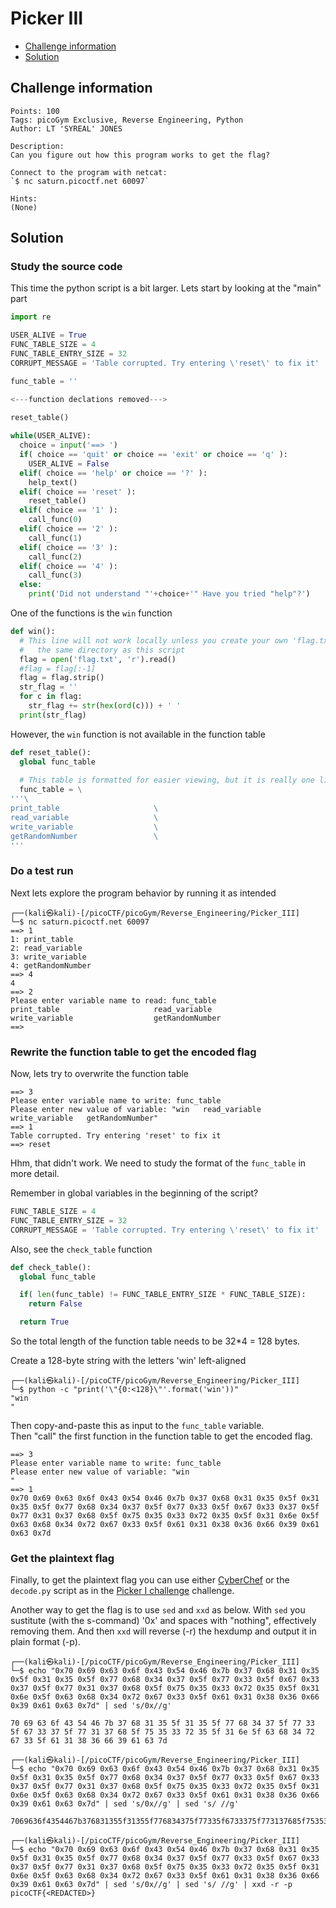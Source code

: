 # Picker III

- [Challenge information](Picker_III.md#challenge-information)
- [Solution](Picker_III.md#solution)

## Challenge information
```
Points: 100
Tags: picoGym Exclusive, Reverse Engineering, Python
Author: LT 'SYREAL' JONES

Description:
Can you figure out how this program works to get the flag?

Connect to the program with netcat:
`$ nc saturn.picoctf.net 60097`

Hints:
(None)
```

## Solution

### Study the source code

This time the python script is a bit larger. Lets start by looking at the "main" part
```python
import re

USER_ALIVE = True
FUNC_TABLE_SIZE = 4
FUNC_TABLE_ENTRY_SIZE = 32
CORRUPT_MESSAGE = 'Table corrupted. Try entering \'reset\' to fix it'

func_table = ''

<---function declations removed--->

reset_table()
 
while(USER_ALIVE):
  choice = input('==> ')
  if( choice == 'quit' or choice == 'exit' or choice == 'q' ):
    USER_ALIVE = False
  elif( choice == 'help' or choice == '?' ):
    help_text()
  elif( choice == 'reset' ):
    reset_table()
  elif( choice == '1' ):
    call_func(0)
  elif( choice == '2' ):
    call_func(1)
  elif( choice == '3' ):
    call_func(2)
  elif( choice == '4' ):
    call_func(3)
  else:
    print('Did not understand "'+choice+'" Have you tried "help"?')
```

One of the functions is the `win` function
```python
def win():
  # This line will not work locally unless you create your own 'flag.txt' in
  #   the same directory as this script
  flag = open('flag.txt', 'r').read()
  #flag = flag[:-1]
  flag = flag.strip()
  str_flag = ''
  for c in flag:
    str_flag += str(hex(ord(c))) + ' '
  print(str_flag)
```

However, the `win` function is not available in the function table
```python
def reset_table():
  global func_table
 
  # This table is formatted for easier viewing, but it is really one line
  func_table = \
'''\
print_table                     \
read_variable                   \
write_variable                  \
getRandomNumber                 \
'''
```

### Do a test run

Next lets explore the program behavior by running it as intended
```
┌──(kali㉿kali)-[/picoCTF/picoGym/Reverse_Engineering/Picker_III]
└─$ nc saturn.picoctf.net 60097
==> 1
1: print_table
2: read_variable
3: write_variable
4: getRandomNumber
==> 4
4
==> 2
Please enter variable name to read: func_table
print_table                     read_variable                   write_variable                  getRandomNumber                 
==> 
```

### Rewrite the function table to get the encoded flag

Now, lets try to overwrite the function table
```
==> 3
Please enter variable name to write: func_table
Please enter new value of variable: "win   read_variable   write_variable   getRandomNumber"
==> 1
Table corrupted. Try entering 'reset' to fix it
==> reset
```

Hhm, that didn't work. We need to study the format of the `func_table` in more detail.

Remember in global variables in the beginning of the script?
```python
FUNC_TABLE_SIZE = 4
FUNC_TABLE_ENTRY_SIZE = 32
CORRUPT_MESSAGE = 'Table corrupted. Try entering \'reset\' to fix it'
```

Also, see the `check_table` function
```python
def check_table():
  global func_table

  if( len(func_table) != FUNC_TABLE_ENTRY_SIZE * FUNC_TABLE_SIZE):
    return False

  return True
```

So the total length of the function table needs to be 32*4 = 128 bytes.

Create a 128-byte string with the letters 'win' left-aligned
```
┌──(kali㉿kali)-[/picoCTF/picoGym/Reverse_Engineering/Picker_III]
└─$ python -c "print('\"{0:<128}\"'.format('win'))" 
"win                                                                                                                             "
```

Then copy-and-paste this as input to the `func_table` variable.  
Then "call" the first function in the function table to get the encoded flag.
```
==> 3
Please enter variable name to write: func_table
Please enter new value of variable: "win                                                                                                                             "
==> 1
0x70 0x69 0x63 0x6f 0x43 0x54 0x46 0x7b 0x37 0x68 0x31 0x35 0x5f 0x31 0x35 0x5f 0x77 0x68 0x34 0x37 0x5f 0x77 0x33 0x5f 0x67 0x33 0x37 0x5f 0x77 0x31 0x37 0x68 0x5f 0x75 0x35 0x33 0x72 0x35 0x5f 0x31 0x6e 0x5f 0x63 0x68 0x34 0x72 0x67 0x33 0x5f 0x61 0x31 0x38 0x36 0x66 0x39 0x61 0x63 0x7d 
```

### Get the plaintext flag

Finally, to get the plaintext flag you can use either [CyberChef](https://cyberchef.org/) or the `decode.py` script as in the [Picker I challenge](Picker_I.md) challenge.

Another way to get the flag is to use `sed` and `xxd` as below. With `sed` you sustitute (with the s-command) '0x' and spaces with "nothing", effectively removing them. And then `xxd` will reverse (-r) the hexdump and output it in plain format (-p).
```
┌──(kali㉿kali)-[/picoCTF/picoGym/Reverse_Engineering/Picker_III]
└─$ echo "0x70 0x69 0x63 0x6f 0x43 0x54 0x46 0x7b 0x37 0x68 0x31 0x35 0x5f 0x31 0x35 0x5f 0x77 0x68 0x34 0x37 0x5f 0x77 0x33 0x5f 0x67 0x33 0x37 0x5f 0x77 0x31 0x37 0x68 0x5f 0x75 0x35 0x33 0x72 0x35 0x5f 0x31 0x6e 0x5f 0x63 0x68 0x34 0x72 0x67 0x33 0x5f 0x61 0x31 0x38 0x36 0x66 0x39 0x61 0x63 0x7d" | sed 's/0x//g'

70 69 63 6f 43 54 46 7b 37 68 31 35 5f 31 35 5f 77 68 34 37 5f 77 33 5f 67 33 37 5f 77 31 37 68 5f 75 35 33 72 35 5f 31 6e 5f 63 68 34 72 67 33 5f 61 31 38 36 66 39 61 63 7d
                                                                                                                                                                                                
┌──(kali㉿kali)-[/picoCTF/picoGym/Reverse_Engineering/Picker_III]
└─$ echo "0x70 0x69 0x63 0x6f 0x43 0x54 0x46 0x7b 0x37 0x68 0x31 0x35 0x5f 0x31 0x35 0x5f 0x77 0x68 0x34 0x37 0x5f 0x77 0x33 0x5f 0x67 0x33 0x37 0x5f 0x77 0x31 0x37 0x68 0x5f 0x75 0x35 0x33 0x72 0x35 0x5f 0x31 0x6e 0x5f 0x63 0x68 0x34 0x72 0x67 0x33 0x5f 0x61 0x31 0x38 0x36 0x66 0x39 0x61 0x63 0x7d" | sed 's/0x//g' | sed 's/ //g'

7069636f4354467b376831355f31355f776834375f77335f6733375f773137685f75353372355f316e5f6368347267335f61313836663961637d
                                                                                                                                                                                                
┌──(kali㉿kali)-[/picoCTF/picoGym/Reverse_Engineering/Picker_III]
└─$ echo "0x70 0x69 0x63 0x6f 0x43 0x54 0x46 0x7b 0x37 0x68 0x31 0x35 0x5f 0x31 0x35 0x5f 0x77 0x68 0x34 0x37 0x5f 0x77 0x33 0x5f 0x67 0x33 0x37 0x5f 0x77 0x31 0x37 0x68 0x5f 0x75 0x35 0x33 0x72 0x35 0x5f 0x31 0x6e 0x5f 0x63 0x68 0x34 0x72 0x67 0x33 0x5f 0x61 0x31 0x38 0x36 0x66 0x39 0x61 0x63 0x7d" | sed 's/0x//g' | sed 's/ //g' | xxd -r -p
picoCTF{<REDACTED>} 
```
